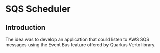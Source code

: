 # SQS Scheduler

## Introduction

The idea was to develop an application that could listen to AWS SQS messages using the Event Bus feature offered by Quarkus Vertx library.